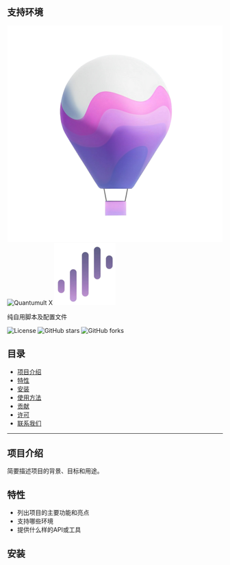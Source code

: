## 支持环境
![Loon](https://raw.githubusercontent.com/General74110/Scripts/master/img/Loon.png) 
![Quantumult X](https://raw.githubusercontent.com/Koolson/Qure/master/IconSet/Color/Quantumult_X.png)
![Surge](https://raw.githubusercontent.com/Irrucky/Tool/main/Surge/icon/surge_2.png)
 

纯自用脚本及配置文件

![License](https://img.shields.io/badge/license-MIT-blue.svg)
![GitHub stars](https://img.shields.io/github/stars/General74110/Scripts)
![GitHub forks](https://img.shields.io/github/forks/General74110/Scripts)

## 目录
- [项目介绍](#项目介绍)
- [特性](#特性)
- [安装](#安装)
- [使用方法](#使用方法)
- [贡献](#贡献)
- [许可](#许可)
- [联系我们](#联系我们)

---

## 项目介绍

简要描述项目的背景、目标和用途。

## 特性

- 列出项目的主要功能和亮点
- 支持哪些环境
- 提供什么样的API或工具

## 安装



